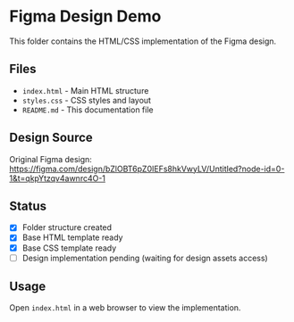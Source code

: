 # Figma Design Demo

This folder contains the HTML/CSS implementation of the Figma design.

## Files

- `index.html` - Main HTML structure
- `styles.css` - CSS styles and layout
- `README.md` - This documentation file

## Design Source

Original Figma design: https://figma.com/design/bZlOBT6pZ0IEFs8hkVwyLV/Untitled?node-id=0-1&t=qkpYtzqv4awnrc4O-1

## Status

- [x] Folder structure created
- [x] Base HTML template ready
- [x] Base CSS template ready
- [ ] Design implementation pending (waiting for design assets access)

## Usage

Open `index.html` in a web browser to view the implementation.